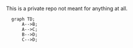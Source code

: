 This is a private repo not meant for anything at all.

```mermaid
  graph TD;
      A-->B;
      A-->C;
      B-->D;
      C-->D;
```
